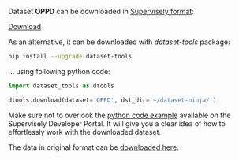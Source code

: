 Dataset **OPPD** can be downloaded in [Supervisely format](https://developer.supervisely.com/api-references/supervisely-annotation-json-format):

 [Download](https://assets.supervisely.com/supervisely-supervisely-assets-public/teams_storage/7/E/dt/hOS2Sv09cr1CWojMPCG1H8PuTda4QD42YWAAJAs6RuEz1yKHsuIjsPeG1gkTIFZUiHrXJPeVFPH65kQSltBqyL1yPW3eeiUbvuAzL8EKwnV0yIHrS9rLDhOQ1ZxK.tar)

As an alternative, it can be downloaded with *dataset-tools* package:
``` bash
pip install --upgrade dataset-tools
```

... using following python code:
``` python
import dataset_tools as dtools

dtools.download(dataset='OPPD', dst_dir='~/dataset-ninja/')
```
Make sure not to overlook the [python code example](https://developer.supervisely.com/getting-started/python-sdk-tutorials/iterate-over-a-local-project) available on the Supervisely Developer Portal. It will give you a clear idea of how to effortlessly work with the downloaded dataset.

The data in original format can be [downloaded here](https://gitlab.au.dk/AUENG-Vision/OPPD).